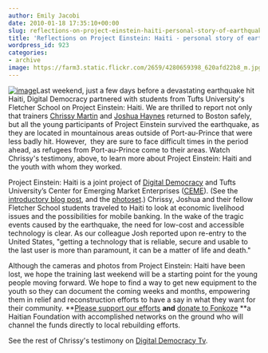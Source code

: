 ```yaml
---
author: Emily Jacobi
date: 2010-01-18 17:35:10+00:00
slug: reflections-on-project-einstein-haiti-personal-story-of-earthquake-survivor
title: 'Reflections on Project Einstein: Haiti - personal story of earthquake survivor'
wordpress_id: 923
categories:
- archive
image: https://farm3.static.flickr.com/2659/4280659398_620afd22b8_m.jpg
---
```


[![image](https://farm3.static.flickr.com/2659/4280659398_620afd22b8_m.jpg)](http://www.flickr.com/photos/digitaldemocracy/4280659398/in/set-72157623193844546)Last weekend, just a few days before a devastating earthquake hit Haiti, Digital Democracy partnered with students from Tufts University's Fletcher School on Project Einstein: Haiti. We are thrilled to report not only that trainers [Chrissy Martin](http://twitter.com/chrissiy) and [Joshua Haynes](http://twitter.com/joshuahaynes) returned to Boston safely, but all the young participants of Project Einstein survived the earthquake, as they are located in mountainous areas outside of Port-au-Prince that were less badly hit. However,  they are sure to face difficult times in the period ahead, as refugees from Port-au-Prince come to their areas. Watch Chrissy's testimony, above, to learn more about Project Einstein: Haiti and the youth with whom they worked.

Project Einstein: Haiti is a joint project of [Digital Democracy](http://digital-democracy.org/) and Tufts University’s Center for Emerging Market Enterprises ([CEME](http://fletcher.tufts.edu/ibc/ceme.shtml%29)). (See the [introductory blog post](../2010/01/07/introducing-project-einstein-haiti/), and the [photoset](http://www.flickr.com/photos/digitaldemocracy/sets/72157623193844546/).) Chrissy, Joshua and their fellow Fletcher School students traveled to Haiti to look at economic livelihood issues and the possibilities for mobile banking. In the wake of the tragic events caused by the earthquake, the need for low-cost and accessible technology is clear. As our colleague Josh reported upon re-entry to the United States, "getting a technology that is reliable, secure and usable to the last user is more than paramount, it can be a matter of life and death."

Although the cameras and photos from Project Einstein: Haiti have been lost, we hope the training last weekend will be a starting point for the young people moving forward. We hope to find a way to get new equipment to the youth so they can document the coming weeks and months, empowering them in relief and reconstruction efforts to have a say in what they want for their community. **[Please support our efforts](../donate/) **and** [donate to Fonkoze](http://www.fonkoze.org/) **a Haitian Foundation with accomplished networks on the ground who will channel the funds directly to local rebuilding efforts.



See the rest of Chrissy's testimony on [Digital Democracy Tv](http://www.digital-democracy.org/ddtv/).

